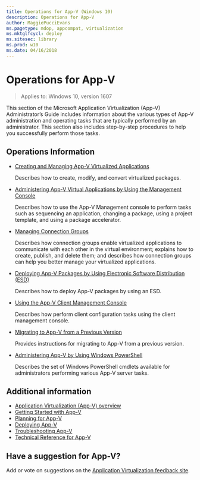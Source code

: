 ```yaml
---
title: Operations for App-V (Windows 10)
description: Operations for App-V
author: MaggiePucciEvans
ms.pagetype: mdop, appcompat, virtualization
ms.mktglfcycl: deploy
ms.sitesec: library
ms.prod: w10
ms.date: 04/16/2018
---
```

# Operations for App-V

>Applies to: Windows 10, version 1607

This section of the Microsoft Application Virtualization (App-V) Administrator’s Guide includes information about the various types of App-V administration and operating tasks that are typically performed by an administrator. This section also includes step-by-step procedures to help you successfully perform those tasks.

## Operations Information

- [Creating and Managing App-V Virtualized Applications](appv-creating-and-managing-virtualized-applications.md)

    Describes how to create, modify, and convert virtualized packages.
- [Administering App-V Virtual Applications by Using the Management Console](appv-administering-virtual-applications-with-the-management-console.md)

    Describes how to use the App-V Management console to perform tasks such as sequencing an application, changing a package, using a project template, and using a package accelerator.
- [Managing Connection Groups](appv-managing-connection-groups.md)

    Describes how connection groups enable virtualized applications to communicate with each other in the virtual environment; explains how to create, publish, and delete them; and describes how connection groups can help you better manage your virtualized applications.
- [Deploying App-V Packages by Using Electronic Software Distribution (ESD)](appv-deploying-packages-with-electronic-software-distribution-solutions.md)

    Describes how to deploy App-V packages by using an ESD.
- [Using the App-V Client Management Console](appv-using-the-client-management-console.md)

    Describes how perform client configuration tasks using the client management console.
- [Migrating to App-V from a Previous Version](appv-migrating-to-appv-from-a-previous-version.md)

    Provides instructions for migrating to App-V from a previous version.
- [Administering App-V by Using Windows PowerShell](appv-administering-appv-with-powershell.md)

    Describes the set of Windows PowerShell cmdlets available for administrators performing various App-V server tasks.

## Additional information

- [Application Virtualization (App-V) overview](appv-for-windows.md)
- [Getting Started with App-V](appv-getting-started.md)
- [Planning for App-V](appv-planning-for-appv.md)
- [Deploying App-V](appv-deploying-appv.md)
- [Troubleshooting App-V](appv-troubleshooting.md)
- [Technical Reference for App-V](appv-technical-reference.md)

## Have a suggestion for App-V?

Add or vote on suggestions on the [Application Virtualization feedback site](http://appv.uservoice.com/forums/280448-microsoft-application-virtualization).